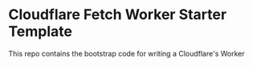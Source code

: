 # Cloudflare Fetch Worker Starter Template

This repo contains the bootstrap code for writing a Cloudflare's Worker
